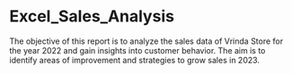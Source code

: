 # Excel_Sales_Analysis
The objective of this report is to analyze the sales data of Vrinda Store for the year 2022 and gain insights into customer behavior. The aim is to identify areas of improvement and strategies to grow sales in 2023.
